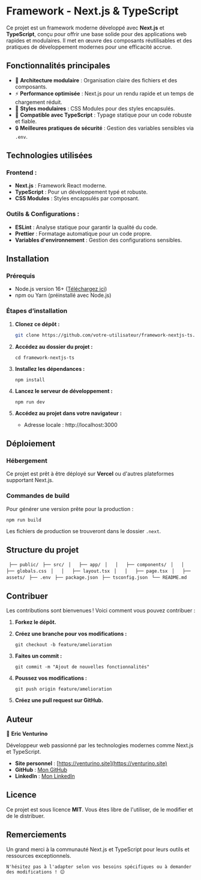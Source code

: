 
# Framework - Next.js & TypeScript


Ce projet est un framework moderne développé avec **Next.js** et **TypeScript**, conçu pour offrir une base solide pour des applications web rapides et modulaires. Il met en œuvre des composants réutilisables et des pratiques de développement modernes pour une efficacité accrue.

## Fonctionnalités principales

- 🌟 **Architecture modulaire** : Organisation claire des fichiers et des composants.
- ⚡ **Performance optimisée** : Next.js pour un rendu rapide et un temps de chargement réduit.
- 🎨 **Styles modulaires** : CSS Modules pour des styles encapsulés.
- 🚀 **Compatible avec TypeScript** : Typage statique pour un code robuste et fiable.
- 🔒 **Meilleures pratiques de sécurité** : Gestion des variables sensibles via `.env`.

## Technologies utilisées

### Frontend :
- **Next.js** : Framework React moderne.
- **TypeScript** : Pour un développement typé et robuste.
- **CSS Modules** : Styles encapsulés par composant.

### Outils & Configurations :
- **ESLint** : Analyse statique pour garantir la qualité du code.
- **Prettier** : Formatage automatique pour un code propre.
- **Variables d'environnement** : Gestion des configurations sensibles.

## Installation

### Prérequis

- Node.js version 16+ ([Téléchargez ici](https://nodejs.org/))
- npm ou Yarn (préinstallé avec Node.js)

### Étapes d’installation

1. **Clonez ce dépôt :**

   ```bash
   git clone https://github.com/votre-utilisateur/framework-nextjs-ts.git`` 

2.  **Accédez au dossier du projet :**
    
    `cd framework-nextjs-ts` 
    
3.  **Installez les dépendances :**
    
    `npm install` 
    
4.  **Lancez le serveur de développement :**
    
    `npm run dev` 
    
5.  **Accédez au projet dans votre navigateur :**
    
    -   Adresse locale : http://localhost:3000

## Déploiement

### Hébergement

Ce projet est prêt à être déployé sur **Vercel** ou d'autres plateformes supportant Next.js.

### Commandes de build

Pour générer une version prête pour la production :

`npm run build` 

Les fichiers de production se trouveront dans le dossier `.next`.

## Structure du projet


` ├── public/`
` ├── src/`
` │   ├── app/`
` │   │   ├── components/`
` │   │   ├── globals.css`
` │   │   ├── layout.tsx`
` │   │   ├── page.tsx`
` │   ├── assets/`
` ├── .env`
` ├── package.json`
` ├── tsconfig.json`
` └── README.md`


## Contribuer

Les contributions sont bienvenues ! Voici comment vous pouvez contribuer :

1.  **Forkez le dépôt.**
    
2.  **Créez une branche pour vos modifications :**    

    `git checkout -b feature/amelioration` 
    
3.  **Faites un commit :**    
    
    `git commit -m "Ajout de nouvelles fonctionnalités"` 
    
4.  **Poussez vos modifications :**
    
    `git push origin feature/amelioration` 
    
5.  **Créez une pull request sur GitHub.**
    

## Auteur

👤 **Eric Venturino**

Développeur web passionné par les technologies modernes comme Next.js et TypeScript.

-   **Site personnel** : [https://venturino.site](https://venturino.site)
-   **GitHub** : [Mon GitHub](https://github.com/ventustyl)
-   **LinkedIn** : [Mon LinkedIn](https://www.linkedin.com/in/eric-venturino/)

## Licence

Ce projet est sous licence **MIT**. Vous êtes libre de l'utiliser, de le modifier et de le distribuer.

## Remerciements

Un grand merci à la communauté Next.js et TypeScript pour leurs outils et ressources exceptionnels.


 `N'hésitez pas à l'adapter selon vos besoins spécifiques ou à demander des modifications ! 😊`
